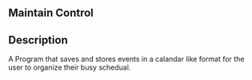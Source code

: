 Maintain Control
-
Description 
-
A Program that saves and stores events in a calandar like format for the user to organize their busy schedual. 
